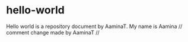 # hello-world
Hello world is a repository document by AaminaT.
My name is Aamina 
// comment change made by AaminaT //
